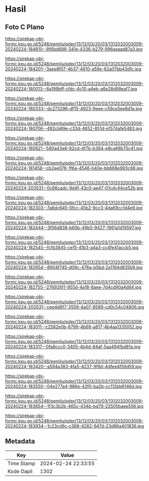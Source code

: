 # Hasil

## Foto C Plano

https://sirekap-obj-formc.kpu.go.id/5248/pemilu/pdpr/13/12/03/20/03/1312032003009-20240224-184810--8f6bd686-341e-4336-b279-996aeaad87a3.jpg

https://sirekap-obj-formc.kpu.go.id/5248/pemilu/pdpr/13/12/03/20/03/1312032003009-20240224-184201--3aee8f07-4b37-4610-a59e-62a07bb43dfc.jpg

https://sirekap-obj-formc.kpu.go.id/5248/pemilu/pdpr/13/12/03/20/03/1312032003009-20240224-180013--6a199bff-cfdc-4c10-a4eb-a6e28d98eaf7.jpg

https://sirekap-obj-formc.kpu.go.id/5248/pemilu/pdpr/13/12/03/20/03/1312032003009-20240224-180333--dc273296-df15-4923-9eee-c59ce5ee6d1a.jpg

https://sirekap-obj-formc.kpu.go.id/5248/pemilu/pdpr/13/12/03/20/03/1312032003009-20240224-180706--492cb89e-c33d-4652-851d-e1574afe5483.jpg

https://sirekap-obj-formc.kpu.go.id/5248/pemilu/pdpr/13/12/03/20/03/1312032003009-20240224-180821--580a43e6-82cd-4f7b-b384-e8ca68b75c41.jpg

https://sirekap-obj-formc.kpu.go.id/5248/pemilu/pdpr/13/12/03/20/03/1312032003009-20240224-181458--cb2ee076-1f6a-4546-b40e-bb668e993c68.jpg

https://sirekap-obj-formc.kpu.go.id/5248/pemilu/pdpr/13/12/03/20/03/1312032003009-20240224-203531--0c66cadc-9d4f-43c0-ae47-01cdc44ce52b.jpg

https://sirekap-obj-formc.kpu.go.id/5248/pemilu/pdpr/13/12/03/20/03/1312032003009-20240224-182303--7a6dc645-0fcc-45b2-9cc3-4da69cc1d4e9.jpg

https://sirekap-obj-formc.kpu.go.id/5248/pemilu/pdpr/13/12/03/20/03/1312032003009-20240224-182444--3f56d838-b60b-49b5-9427-1961a1d19597.jpg

https://sirekap-obj-formc.kpu.go.id/5248/pemilu/pdpr/13/12/03/20/03/1312032003009-20240224-182545--fcfb3845-ce15-41b3-a4a3-cc4fe41accb5.jpg

https://sirekap-obj-formc.kpu.go.id/5248/pemilu/pdpr/13/12/03/20/03/1312032003009-20240224-182654--8904f745-d09c-476a-b5bd-2a1194d835b9.jpg

https://sirekap-obj-formc.kpu.go.id/5248/pemilu/pdpr/13/12/03/20/03/1312032003009-20240224-182755--276926f1-955d-4a18-8aee-7d4cd90a4d84.jpg

https://sirekap-obj-formc.kpu.go.id/5248/pemilu/pdpr/13/12/03/20/03/1312032003009-20240224-203531--cee4d6f7-3559-4a07-8589-cd0c54c04806.jpg

https://sirekap-obj-formc.kpu.go.id/5248/pemilu/pdpr/13/12/03/20/03/1312032003009-20240224-183011--c2582e0b-6799-4b69-a817-4b4aa1335052.jpg

https://sirekap-obj-formc.kpu.go.id/5248/pemilu/pdpr/13/12/03/20/03/1312032003009-20240224-183317--0fa8ccc0-3405-4b4d-84af-5aa494fbd81a.jpg

https://sirekap-obj-formc.kpu.go.id/5248/pemilu/pdpr/13/12/03/20/03/1312032003009-20240224-183420--a594a383-4fa5-4237-9f8d-4dfee4f59d59.jpg

https://sirekap-obj-formc.kpu.go.id/5248/pemilu/pdpr/13/12/03/20/03/1312032003009-20240224-183550--04e277a4-986e-42f0-ba2b-cc112bb6146d.jpg

https://sirekap-obj-formc.kpu.go.id/5248/pemilu/pdpr/13/12/03/20/03/1312032003009-20240224-183654--1f3c3b2b-465c-434b-bd79-22505baee556.jpg

https://sirekap-obj-formc.kpu.go.id/5248/pemilu/pdpr/13/12/03/20/03/1312032003009-20240224-183934--1c23cd9c-c368-4282-947d-23d86a401836.jpg


## Metadata

| Key        | Value               |
| ---------- | ------------------- |
| Time Stamp | 2024-02-24 22:33:55 |
| Kode Dapil | 1302                |



